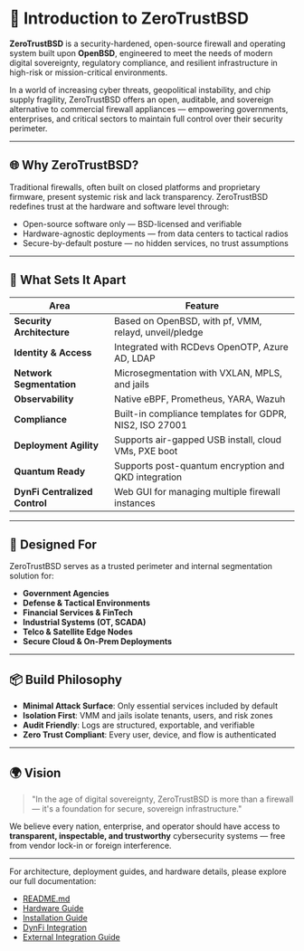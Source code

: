 # 📘 Introduction to ZeroTrustBSD

**ZeroTrustBSD** is a security-hardened, open-source firewall and operating system built upon **OpenBSD**, engineered to meet the needs of modern digital sovereignty, regulatory compliance, and resilient infrastructure in high-risk or mission-critical environments.

In a world of increasing cyber threats, geopolitical instability, and chip supply fragility, ZeroTrustBSD offers an open, auditable, and sovereign alternative to commercial firewall appliances — empowering governments, enterprises, and critical sectors to maintain full control over their security perimeter.

---

## 🌐 Why ZeroTrustBSD?

Traditional firewalls, often built on closed platforms and proprietary firmware, present systemic risk and lack transparency. ZeroTrustBSD redefines trust at the hardware and software level through:

- Open-source software only — BSD-licensed and verifiable
- Hardware-agnostic deployments — from data centers to tactical radios
- Secure-by-default posture — no hidden services, no trust assumptions

---

## 🧠 What Sets It Apart

| Area                     | Feature |
|--------------------------|---------|
| **Security Architecture**| Based on OpenBSD, with pf, VMM, relayd, unveil/pledge |
| **Identity & Access**    | Integrated with RCDevs OpenOTP, Azure AD, LDAP |
| **Network Segmentation** | Microsegmentation with VXLAN, MPLS, and jails |
| **Observability**        | Native eBPF, Prometheus, YARA, Wazuh |
| **Compliance**           | Built-in compliance templates for GDPR, NIS2, ISO 27001 |
| **Deployment Agility**   | Supports air-gapped USB install, cloud VMs, PXE boot |
| **Quantum Ready**        | Supports post-quantum encryption and QKD integration |
| **DynFi Centralized Control** | Web GUI for managing multiple firewall instances |

---

## 🚀 Designed For

ZeroTrustBSD serves as a trusted perimeter and internal segmentation solution for:

- **Government Agencies**
- **Defense & Tactical Environments**
- **Financial Services & FinTech**
- **Industrial Systems (OT, SCADA)**
- **Telco & Satellite Edge Nodes**
- **Secure Cloud & On-Prem Deployments**

---

## 📦 Build Philosophy

- **Minimal Attack Surface**: Only essential services included by default
- **Isolation First**: VMM and jails isolate tenants, users, and risk zones
- **Audit Friendly**: Logs are structured, exportable, and verifiable
- **Zero Trust Compliant**: Every user, device, and flow is authenticated

---

## 🌍 Vision

> "In the age of digital sovereignty, ZeroTrustBSD is more than a firewall — it's a foundation for secure, sovereign infrastructure."

We believe every nation, enterprise, and operator should have access to **transparent, inspectable, and trustworthy** cybersecurity systems — free from vendor lock-in or foreign interference.

---

For architecture, deployment guides, and hardware details, please explore our full documentation:

- [README.md](./README.md)
- [Hardware Guide](./HARDWARE_GUIDE.md)
- [Installation Guide](./installation-guide.md)
- [DynFi Integration](./dynfi.md)
- [External Integration Guide](./EXTERNAL_INTEGRATION_GUIDE.md)
